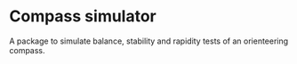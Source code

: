 # Compass simulator

A package to simulate balance, stability and rapidity tests of an orienteering
compass.
